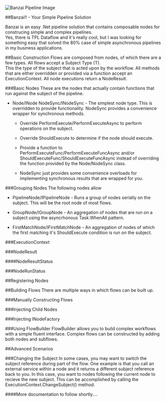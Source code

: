 ![Banzai Pipeline Image](http://upload.wikimedia.org/wikipedia/commons/0/03/Empty_wave_at_Banzai_Pipeline.jpeg)

##Banzai!! - Your Simple Pipeline Solution

Banzai is an easy .Net pipeline solution that contains composable nodes for construcing simple and complex pipelines.  
Yes, there is TPL Dataflow and it's really cool, but I was looking for something easy that solved the 80% case of simple
asynchronous pipelines in my business applications.

##Basic Construction 
Flows are composed from nodes, of which there are a few types.  All flows accept a Subject Type (T).  
This the type of the subject that is acted upon by the workflow.  All methods that are either overridden 
or provided via a function accept an ExecutionContext.  All node executions return a NodeResult.

###Basic Nodes
These are the nodes that actually contain functions that run against the subject of the pipeline.

* Node/INode NodeSync/INodeSync - The simplest node type.  This is overridden to provide functionality.  NodeSync provides a convenience wrapper for synchronous methods.

  * Override PerformExecute/PerformExecuteAsync to perform operations on the subject.

  * Override ShouldExecute to determine if the node should execute.

  * Provide a function to PerformExecuteFunc/PerformExecuteFuncAsync and/or ShouldExecuteFunc/ShouldExecuteFuncAsync instead of overriding the function provided by the Node/NodeSync class.

  * NodeSync just provides some convenience overloads for implementing synchronous results that are wrapped for you.

###Grouping Nodes
The following nodes allow 

* PipelineNode/IPipelineNode - Runs a group of nodes serially on the subject.  This will be the root node of most flows.

* GroupNode/IGroupNode - An aggregation of nodes that are run on a subject using the asyncrhonous Task.WhenAll pattern.

* FirstMatchNode/IFirstMatchNode - An aggregation of nodes of which the first matching it's ShouldExecute condition is run on the subject.

###ExecutionContext

###NodeResult

####NodeResultStatus

###NodeRunStatus

##Registering Nodes

##Building Flows
There are multiple ways in which flows can be built up.

###Manually Constructing Flows

###Injecting Child Nodes

###Injecting INodeFactory

###Using FlowBuilder
FlowBuilder allows you to build complex workflows with a simple fluent interface.  Complex flows can be constructed by 
adding both nodes and subflows.

##Advanced Scenarios

###Changing the Subject
In some cases, you may want to switch the subject reference during part of the flow.  One example is that you call an external
service within a node and it returns a different subject reference back to you.  In this case, you want to nodes following the 
current node to recieve the new subject.  This can be accomplished by calling the ExecutionContext.ChangeSubject() method.

####More documentation to follow shortly....


